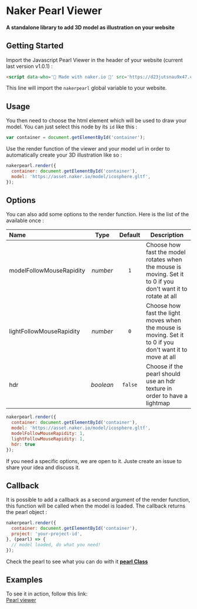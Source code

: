 # Naker Pearl Viewer
#### A standalone library to add 3D model as illustration on your website

## Getting Started

Import the Javascript Pearl Viewer in the header of your website (current last version v1.0.1) :

```html
<script data-who='💎 Made with naker.io 💎' src='https://d23jutsnau9x47.cloudfront.net/pearl/v1.0.2/viewer.js' ></script>
```

This line will import the `nakerpearl` global variable to your website.

## Usage

You then need to choose the html element which will be used to draw your model. You can just select this node by its `id` like this :
```javascript
var container = document.getElementById('container');
```

Use the render function of the viewer and your model url in order to automatically create your 3D illustration like so :

```javascript
nakerpearl.render({
  container: document.getElementById('container'),
  model: 'https://asset.naker.io/model/icosphere.gltf',
});
```

## Options

You can also add some options to the render function. Here is the list of the available once :

| Name           | Type         | Default      | Description                                                          |
| :------------- | :----------: | :----------: | -------------------------------------------------------------------- |
| modelFollowMouseRapidity  | _number_    | `1`       | Choose how fast the model rotates when the mouse is moving. Set it to 0 if you don't want it to rotate at all                                      |
| lightFollowMouseRapidity  | _number_    | `0`       | Choose how fast the light moves when the mouse is moving. Set it to 0 if you don't want it to move at all                                      |
| hdr  | _boolean_    | `false`       | Choose if the pearl should use an hdr texture in order to have a lightmap                                      |

```javascript
nakerpearl.render({
  container: document.getElementById('container'),
  model: 'https://asset.naker.io/model/icosphere.gltf',
  modelFollowMouseRapidity: 1,
  lightFollowMouseRapidity: 1,
  hdr: true
});
```

If you need a specific options, we are open to it. Juste create an issue to share your idea and discuss it.

## Callback

It is possible to add a callback as a second argument of the render function, this function will be called when the model is loaded. The callback returns the pearl object :

```javascript
nakerpearl.render({
  container: document.getElementById('container'),
  project: 'your-project-id',
}, (pearl) => {
  // model loaded, do what you need!
});
```

Check the pearl to see what you can do with it [**pearl Class**](../api/classes/pearl.html)

## Examples

To see it in action, follow this link:  
[Pearl viewer](https://codepen.io/pichou/pen/dLaaBW)  
